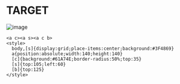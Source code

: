 # TARGET

![image](https://github.com/user-attachments/assets/b56cf4e3-0aa3-42ea-b53e-aa4d0d908f08)

```
<a c><a s><a c b>
<style>
  body,[s]{display:grid;place-items:center;background:#3F4869}
  a{position:absolute;width:140;height:140}
  [c]{background:#61A74E;border-radius:50%;top:35}
  [s]{top:105;left:60}
  [b]{top:125}
</style>
```
